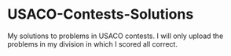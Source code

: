 # USACO-Contests-Solutions
My solutions to problems in USACO contests. I will only upload the problems in my division in which I scored all correct.
